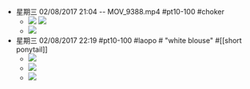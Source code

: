 - 星期三 02/08/2017 21:04 -- MOV_9388.mp4 #pt10-100 #choker
    - ![](https://firebasestorage.googleapis.com/v0/b/firescript-577a2.appspot.com/o/imgs%2Fapp%2FXELiu-NovaKG%2FlwtGgXRyhC.png?alt=media&token=a6be41e8-3c14-4228-a1eb-d0553195ddf6)
![](https://firebasestorage.googleapis.com/v0/b/firescript-577a2.appspot.com/o/imgs%2Fapp%2FXELiu-NovaKG%2F4-U8wIapup.png?alt=media&token=17b67e10-fbec-4f1b-8bf3-36a8053e9367)
    - ![](https://firebasestorage.googleapis.com/v0/b/firescript-577a2.appspot.com/o/imgs%2Fapp%2FXELiu-NovaKG%2FlSn_iygRVj.png?alt=media&token=3a649a55-fcea-4617-aeef-fca8156fcaef)
- 星期三 02/08/2017 22:19 #pt10-100 #laopo # "white blouse" #[[short ponytail]]
    - ![](https://firebasestorage.googleapis.com/v0/b/firescript-577a2.appspot.com/o/imgs%2Fapp%2FXELiu-NovaKG%2FAgk0BsmAvo.jpg?alt=media&token=66dd1e93-8681-4bec-a346-1cb7173df2af)
    - ![](https://firebasestorage.googleapis.com/v0/b/firescript-577a2.appspot.com/o/imgs%2Fapp%2FXELiu-NovaKG%2FvuKe44-8tL.png?alt=media&token=e838b641-f5fb-4c08-9444-dc85233d81ac)
    - ![](https://firebasestorage.googleapis.com/v0/b/firescript-577a2.appspot.com/o/imgs%2Fapp%2FXELiu-NovaKG%2FdKmC4thD0w.png?alt=media&token=023e52dc-dea8-46e4-8ac3-3b3f15ce69de)
